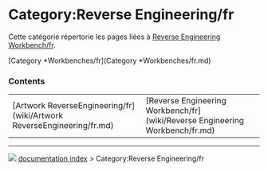 # Category:Reverse Engineering/fr
Cette catégorie répertorie les pages liées à [Reverse Engineering Workbench/fr](Reverse_Engineering_Workbench/fr.md).

[Category   *Workbenches/fr](Category   *Workbenches/fr.md)

### Contents

|     |     |     |
| --- | --- | --- |
| [Artwork ReverseEngineering/fr](wiki/Artwork ReverseEngineering/fr.md) | [Reverse Engineering Workbench/fr](wiki/Reverse Engineering Workbench/fr.md) |



---
![](images/Right_arrow.png) [documentation index](../README.md) > Category:Reverse Engineering/fr
